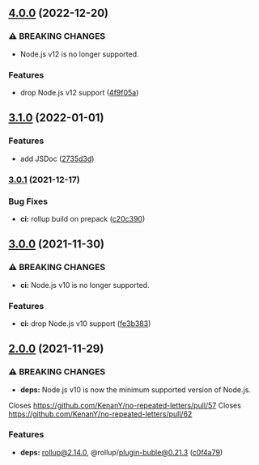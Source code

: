 ## [4.0.0](https://github.com/KenanY/no-repeated-letters/compare/3.1.0...4.0.0) (2022-12-20)


### ⚠ BREAKING CHANGES

* Node.js v12 is no longer supported.

### Features

* drop Node.js v12 support ([4f9f05a](https://github.com/KenanY/no-repeated-letters/commit/4f9f05ad9ab4e3ed2a0d9329bf96777b2dcdc4bb))

## [3.1.0](https://github.com/KenanY/no-repeated-letters/compare/3.0.1...3.1.0) (2022-01-01)


### Features

* add JSDoc ([2735d3d](https://github.com/KenanY/no-repeated-letters/commit/2735d3dd8cf0b34a8047eb4389ce955c2d399238))

### [3.0.1](https://github.com/KenanY/no-repeated-letters/compare/3.0.0...3.0.1) (2021-12-17)


### Bug Fixes

* **ci:** rollup build on prepack ([c20c390](https://github.com/KenanY/no-repeated-letters/commit/c20c3901d4a6e2660ec450fa306c6861c59f7a74))

## [3.0.0](https://github.com/KenanY/no-repeated-letters/compare/2.0.0...3.0.0) (2021-11-30)


### ⚠ BREAKING CHANGES

* **ci:** Node.js v10 is no longer supported.

### Features

* **ci:** drop Node.js v10 support ([fe3b383](https://github.com/KenanY/no-repeated-letters/commit/fe3b3837cdbea055d6d8242a1e909988ba0496a8))

## [2.0.0](https://github.com/KenanY/no-repeated-letters/compare/1.1.1...2.0.0) (2021-11-29)


### ⚠ BREAKING CHANGES

* **deps:** Node.js v10 is now the minimum supported version of
Node.js.

Closes https://github.com/KenanY/no-repeated-letters/pull/57
Closes https://github.com/KenanY/no-repeated-letters/pull/62

### Features

* **deps:** rollup@2.14.0, @rollup/plugin-buble@0.21.3 ([c0f4a79](https://github.com/KenanY/no-repeated-letters/commit/c0f4a795f22ddd9ee938419eadca8784657b6d97))
